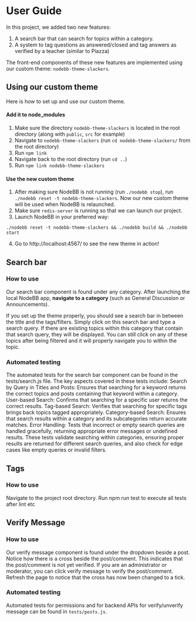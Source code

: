 # User Guide
In this project, we added two new features:

1. A search bar that can search for topics within a category.
2. A system to tag questions as answered/closed and tag answers as verified by a teacher (similar to Piazza) 

The front-end components of these new features are implemented using our custom theme: `nodebb-theme-slackers`. 

## Using our custom theme
Here is how to set up and use our custom theme.

#### Add it to node_modules
1. Make sure the directory `nodebb-theme-slackers` is located in the root directory  (along with `public`, `src` for example)  
2. Navigate to `nodebb-theme-slackers` (run `cd nodebb-theme-slackers/` from the root directory)
3. Run `npm link`
4. Navigate back to the root directory (run `cd ..`)
5. Run `npm link nodebb-theme-slackers`

#### Use the new custom theme
1. After making sure NodeBB is not running (run `./nodebb stop`), run `./nodebb reset -t nodebb-theme-slackers`. Now our new custom theme will be used when NodeBB is relaunched.
2. Make sure `redis-server` is running so that we can launch our project. 
3. Launch NodeBB in your preferred way:
```
./nodebb reset -t nodebb-theme-slackers && ./nodebb build && ./nodebb start
```
4. Go to http://localhost:4567/ to see the new theme in action!

## Search bar
### How to use
Our search bar component is found under any category. After launching the local NodeBB app, **navigate to a category** (such as General Discussion or Announcements).

If you set up the theme properly, you should see a search bar in between the title and the tags/filters. Simply click on this search bar and type a search query. If there are existing topics within this category that contain that search query, they will be displayed. You can still click on any of these topics after being filtered and it will properly navigate you to within the topic.

### Automated testing
The automated tests for the search bar component can be found in the tests/search.js file. The key aspects covered in these tests include:
Search by Query in Titles and Posts: Ensures that searching for a keyword returns the correct topics and posts containing that keyword within a category.
User-based Search: Confirms that searching for a specific user returns the correct results.
Tag-based Search: Verifies that searching for specific tags brings back topics tagged appropriately.
Category-based Search: Ensures that search results within a category and its subcategories return accurate matches.
Error Handling: Tests that incorrect or empty search queries are handled gracefully, returning appropriate error messages or undefined results.
These tests validate searching within categories, ensuring proper results are returned for different search queries, and also check for edge cases like empty queries or invalid filters.
## Tags
### How to use
Navigate to the project root directory.
Run npm run test to execute all tests after lint etc 


## Verify Message
### How to use
Our verify message component is found under the dropdown beside a post. Notice how there is a cross beside the post/comment. This indicates that the post/comment is not yet verified. If you are an administrator or moderator, you can click verify message to verify the post/comment. Refresh the page to notice that the cross has now been changed to a tick. 

### Automated testing
Automated tests for permissions and for backend APIs for verify/unverify message can be found in `tests/posts.js`.

